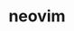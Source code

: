 ---
title: "neovim"
layout: cache
categories: [package, develop-2024-02-18]
meta: {"versions": ["0.9.4"], "compilers": ["gcc@=7.5.0"], "oss": ["ubuntu18.04"], "platforms": ["linux"], "targets": ["x86_64_v3"], "stacks": ["developer-tools", "root"], "num_specs": 1, "num_specs_by_stack": {"root": 1, "developer-tools": 1}}
spec_details: [{"hash": "dlipwf76rv52vtu7ibynfp7c56mdzfp3", "compiler": "gcc@=7.5.0", "versions": ["0.9.4"], "os": "ubuntu18.04", "platform": "linux", "target": "x86_64_v3", "variants": ["build_system=cmake", "build_type=Release", "generator=make", "~ipo", "~no_luajit"], "stacks": ["root", "developer-tools"], "size": "-", "tarball": "https://binaries.spack.io/develop-2024-02-18/build_cache/linux-ubuntu18.04-x86_64_v3/gcc-7.5.0/neovim-0.9.4/linux-ubuntu18.04-x86_64_v3-gcc-7.5.0-neovim-0.9.4-dlipwf76rv52vtu7ibynfp7c56mdzfp3.spack"}]
---